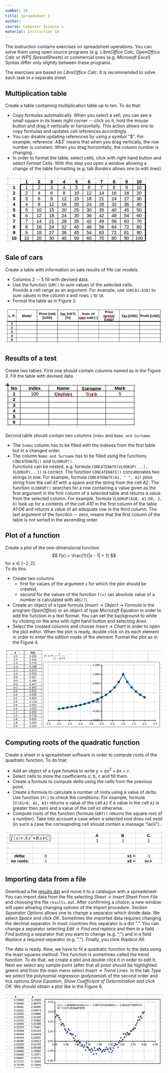 ```yaml
---
number: 10
title: Spreadsheet 1
author:
course: Computer Science 1
material: Instruction 10
---
```


The instruction contains exercises on spreadsheet operations.
You can solve them using open source programs (e.g. *LibreOffice Calc*, *OpenOffice Calc* or *WPS SpreadSheets*) or commercial ones (e.g. *Microsoft Excel*)
Syntax differ only slightly between these programs.

The exercises are based on *LibreOffice Calc*.
It is recommended to solve each task in a separate sheet.

## Multiplication table
Create a table containing multiplication table up to ten.
To do that:

- Copy formulas automatically.
When you select a sell, you can see a small square in its lower right corner -- click on it, hold the mouse button and drag it vertically or horizontally.
This action allows one to copy formulas and updates cell references accordingly.
- You can disable updating references by using a symbol "$".
For example, reference `A$3` means that when you drag vertically, the row number is constant. 
When you drag horizontally, the column number is changing.
- In order to format the table, select cells, click with right hand button and select *Format Cells*.
With this step you open a window allowing a change of the table formatting (e.g. tab *Borders* allows one to edit lines).

![Fig.1. Multiplication table.](sheet_1.png "Multiplication table.")

## Sale of cars
Create a table with information on sale results of fife car models.

- Columns $2$ -- $5$ fill with devised data.
- Use the function `SUM()` to sum values of the selected cells.  
Provide a cell range as an argument.
For example, use `SUM(A1:A10)` to sum values in the column `A` and rows `1` to `10`.
- Format the table as in Figure 2.

![Fig.2. Table of car sales.](sheet_2.png "Table of car sales.")

## Results of a test
Create two tables.
First one should contain columns named as in the Figure 3.
Fill the table with devised data.

![Rys.3. Results of a test.](sheet_3.png "Results of a test.")

Second table should contain two columns `Index` and `Name and Surname`.

- The `Index` column has to be filled with the indexes from the first table but in a changed order.
- The column `Name and Surname` has to be filled using the functions `CONCATENATE()` and `VLOOKUP()`.  
Functions can be nested, e.g. formula `CONCATENATE(VLOOKUP(...), VLOOKUP(...))` is correct.
The function `CONCATENATE()` concatenates two strings in one.
For example, formula `CONCATENATE(A1, " ", A2)` joins string from the cell *A1* with a space and the string from the cell *A2*.
The function `VLOOKUP()` searches for a row containing a value given as the first argument in the first column of a selected table and returns a value from the selected column.
For example, formula `VLOOKUP(A10, A1:D6, 3, 0)` look up for a contents of the cell *A10* in the first column of the table *A1:D6* and returns a value of an adequate row in the third column.
The last argument of the function -- zero, means that the first column of the table is not sorted in the ascending order.


## Plot of a function
Create a plot of the one-dimensional function
$$
f(x) = \frac{1}{|x - 1| + 1}
$$
for $x \in [-2,2]$.  
To do this:

- Create two columns
    - first for values of the argument `x` for which the plot should be created,
    - second for the values of the function `f(x)` (an absolute value of a number is calculated with `ABS()`).
- Create an object of a type formula (*Insert* -> *Object* -> *Formula* in the program *OpenOffice*) or an object of type *Microsoft Equation* in order to add the function in a text format.
You can set the background to white by clicking on the area with right hand button and selecting *Area*.
- Select the created columns and choose *Insert* -> *Chart* in order to open the plot editor.
When the plot is ready, double click on its each element in order to enter the edition mode of the element.
Format the plot as in the Figure 4.

![Fig.4. Plot of the one-dimensional function.](sheet_4.png "Plot of the one-dimensional function.")

## Computing roots of the quadratic function
Create a sheet in a spreadsheet software in order to compute roots of the quadratic function.
To do that:

- Add an object of a type forumla to write $y=ax^2+bx+c$.
- Select cells to store the coefficients $a$, $b$, $c$ and fill them.
- Create a formula to compute *delta* using the cells from the previous point.
- Create a formula to calculate a number of roots using a value of *delta*.
Use function `IF()` to check the conditions.
For example, formula `IF(A1>0, A2, A3)` returns a value of the cell `A2` if a value in the cell `A1` is greater then zero and a value of the cell `A3` otherwise.
- Compute roots of the function (formula `SQRT()` returns the square root of a number).
Take into account a case when a selected root does not exist (in such a case the correspnding cell should contain a massage "lack")..

![Fig.5. Roots of the quadratic function.](sheet_5.png "Roots of the quadratic function.")

## Importing data from a file
Download a file [results.dat](data/cs1/results.dat) and move it to a catalogue with a spreadsheet.
You can import data from the file selecting *Sheet* -> *Insert Sheet From File* and choosing the file `results.dat`.
After confirming a choice, a new window will open allowing changing options of the import procedure.
Section *Separator Options* allows one to change a separator which divide data.
We select *Space* and click *OK*.
Sometimes the imported data requires changing the decimal separator.
In most countries this separator is a dot ".".
You can change a separator selecting *Edit* -> *Find and replace* and then in a field *Find* putting a separator that you want to change (e.g. ",") and in a field *Replace* a required separator (e.g. ".").
Finally, you click *Replace All*.

The data is ready.
Now, we have to fit a quadratic function to the data using the least squares method.
This function is sometimes called the trend function.
To do that, we create a plot and double click it in order to edit it.
Next we select any sample point (after that all point should be highlighted green) and from the main menu select *Insert* -> *Trend Lines*.
In the tab *Type* we select the polynomial regression (*polynomial*) of the second order and tick options *Show Equation*, *Show Coefficient of Determination* and click *OK*.
We should obtain a plot like in the Figure 6.

![Rys.6. Trend function.](sheet_6.png "Trend function.")
